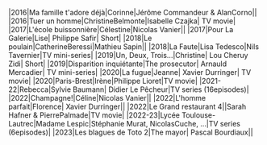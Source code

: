 |2016|Ma famille t'adore déjà|Corinne|Jérôme Commandeur & AlanCorno||
|2016|Tuer un homme|ChristineBelmonte|Isabelle Czajka| TV movie|
|2017|L'école buissonnière|Célestine|Nicolas Vanier||
|2017|Pour La Galerie|Lise| Philippe Safir| Short|
|2018|Le poulain|CatherineBeressi|Mathieu Sapin||
|2018|La Faute|Lisa Tedesco|Nils Tavernier|TV mini-series|
|2019|Un, Deux, Trois...|Christine| Lou Cheruy Zidi| Short|
|2019|Disparition inquiétante|The prosecutor| Arnauld Mercadier| TV mini-series|
|2020|La fugue|Jeanne| Xavier Durringer| TV movie|
|2020|Paris-Brest|Irène|Philippe Lioret|TV movie|
|2021-22|Rebecca|Sylvie Baumann| Didier Le Pêcheur|TV series (16episodes)|
|2022|Champagne!|Céline|Nicolas Vanier||
|2022|L'homme parfait|Florence| Xavier Durringer||
|2022|Le Grand restaurant 4||Sarah Hafner & PierrePalmade|TV movie|
|2022-23|Lycée Toulouse-Lautrec|Madame Lespic|Stéphanie Murat, NicolasCuche, ...|TV series (6episodes)|
|2023|Les blagues de Toto 2|The mayor| Pascal Bourdiaux||